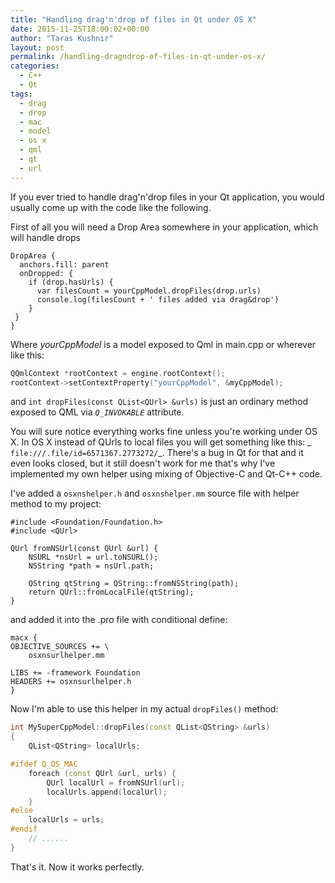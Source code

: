 ```yaml
---
title: "Handling drag'n'drop of files in Qt under OS X"
date: 2015-11-25T18:00:02+00:00
author: "Taras Kushnir"
layout: post
permalink: /handling-dragndrop-of-files-in-qt-under-os-x/
categories:
  - C++
  - Qt
tags:
  - drag
  - drop
  - mac
  - model
  - os x
  - qml
  - qt
  - url
---
```

If you ever tried to handle drag'n'drop files in your Qt application, you would usually come up with the code like the following.
  
First of all you will need a Drop Area somewhere in your application, which will handle drops

```
DropArea {
  anchors.fill: parent
  onDropped: {
    if (drop.hasUrls) {
      var filesCount = yourCppModel.dropFiles(drop.urls)
      console.log(filesCount + ' files added via drag&drop')
    }
 }
}
```

Where _yourCppModel_ is a model exposed to Qml in main.cpp or wherever like this:

```cpp
QQmlContext *rootContext = engine.rootContext();
rootContext->setContextProperty("yourCppModel", &myCppModel);
```

and `int dropFiles(const QList<QUrl> &urls)` is just an ordinary method exposed to QML via _`Q_INVOKABLE`_ attribute.

You will sure notice everything works fine unless you're working under OS X. In OS X instead of QUrls to local files you will get something like this: _ `file:///.file/id=6571367.2773272/`_. There's a bug in Qt for that and it even looks closed, but it still doesn't work for me that's why I've implemented my own helper using mixing of Objective-C and Qt-C++ code.

<!--more-->

I've added a `osxnshelper.h` and `osxnshelper.mm` source file with helper method to my project:

```
#include <Foundation/Foundation.h>
#include <QUrl>

QUrl fromNSUrl(const QUrl &url) {
    NSURL *nsUrl = url.toNSURL();
    NSString *path = nsUrl.path;

    QString qtString = QString::fromNSString(path);
    return QUrl::fromLocalFile(qtString);
}
```

and added it into the .pro file with conditional define:

```
macx {
OBJECTIVE_SOURCES += \
    osxnsurlhelper.mm

LIBS += -framework Foundation
HEADERS += osxnsurlhelper.h
}
```

Now I'm able to use this helper in my actual `dropFiles()` method:

```cpp
int MySuperCppModel::dropFiles(const QList<QString> &urls)
{
    QList<QString> localUrls;

#ifdef Q_OS_MAC
    foreach (const QUrl &url, urls) {
        QUrl localUrl = fromNSUrl(url);
        localUrls.append(localUrl);
    }
#else
    localUrls = urls;
#endif
    // ......
}
```

That's it. Now it works perfectly.